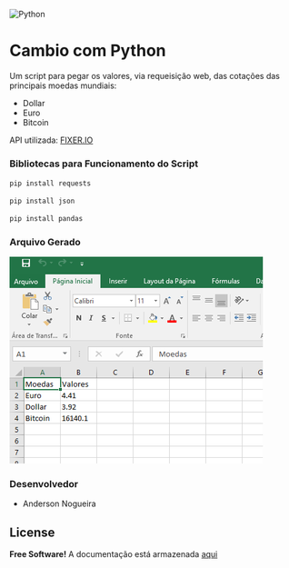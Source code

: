 ![Python](https://www.python.org/static/img/python-logo@2x.png)

# Cambio com Python
Um script para pegar os valores, via requeisição web, das cotações das principais moedas mundiais:
  - Dollar
  - Euro
  - Bitcoin

API utilizada: [FIXER.IO](https://fixer.io/)

### Bibliotecas para Funcionamento do Script
``` sh
pip install requests
```
``` sh
pip install json
```
``` sh
pip install pandas
```

### Arquivo Gerado
![Aplicação](captura.PNG)


### Desenvolvedor

 - Anderson Nogueira

License
----
**Free Software!** A documentação está armazenada [aqui](https://github.com/Anderson-Nogueira/cambio-moedas)